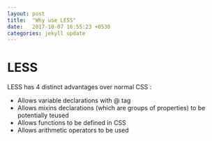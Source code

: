 ```yaml
---
layout: post
title:  "Why use LESS"
date:   2017-10-07 16:55:23 +0530
categories: jekyll update
---
```


# LESS 

LESS has 4 distinct advantages over normal CSS :
* Allows variable declarations with @ tag
* Allows mixins declarations (which are groups of properties) to be potentially teused
* Allows functions to be defined in CSS
* Allows arithmetic operators to be used

